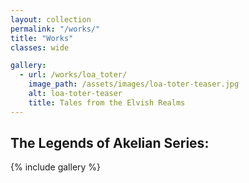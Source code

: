```yaml
---
layout: collection
permalink: "/works/"
title: "Works"
classes: wide

gallery:
  - url: /works/loa_toter/
    image_path: /assets/images/loa-toter-teaser.jpg
    alt: loa-toter-teaser
    title: Tales from the Elvish Realms
---
```


## The Legends of Akelian Series:
{% include gallery %}

